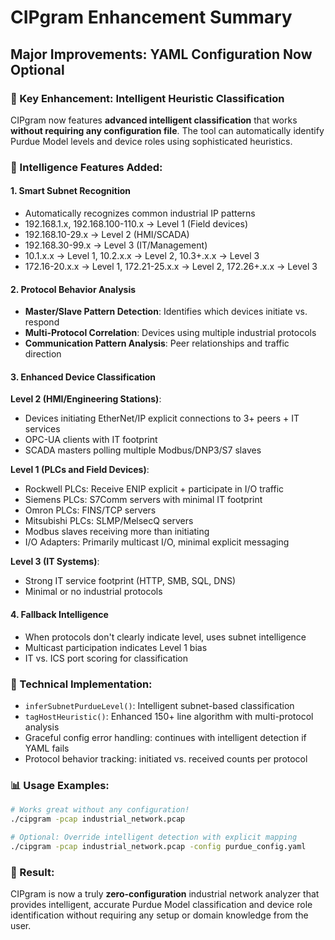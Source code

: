 # CIPgram Enhancement Summary

## Major Improvements: YAML Configuration Now Optional

### 🎯 Key Enhancement: Intelligent Heuristic Classification

CIPgram now features **advanced intelligent classification** that works **without requiring any configuration file**. The tool can automatically identify Purdue Model levels and device roles using sophisticated heuristics.

### 🧠 Intelligence Features Added:

#### 1. **Smart Subnet Recognition**
- Automatically recognizes common industrial IP patterns
- 192.168.1.x, 192.168.100-110.x → Level 1 (Field devices)
- 192.168.10-29.x → Level 2 (HMI/SCADA)
- 192.168.30-99.x → Level 3 (IT/Management)
- 10.1.x.x → Level 1, 10.2.x.x → Level 2, 10.3+.x.x → Level 3
- 172.16-20.x.x → Level 1, 172.21-25.x.x → Level 2, 172.26+.x.x → Level 3

#### 2. **Protocol Behavior Analysis**
- **Master/Slave Pattern Detection**: Identifies which devices initiate vs. respond
- **Multi-Protocol Correlation**: Devices using multiple industrial protocols
- **Communication Pattern Analysis**: Peer relationships and traffic direction

#### 3. **Enhanced Device Classification**

**Level 2 (HMI/Engineering Stations)**:
- Devices initiating EtherNet/IP explicit connections to 3+ peers + IT services
- OPC-UA clients with IT footprint
- SCADA masters polling multiple Modbus/DNP3/S7 slaves

**Level 1 (PLCs and Field Devices)**:
- Rockwell PLCs: Receive ENIP explicit + participate in I/O traffic
- Siemens PLCs: S7Comm servers with minimal IT footprint  
- Omron PLCs: FINS/TCP servers
- Mitsubishi PLCs: SLMP/MelsecQ servers
- Modbus slaves receiving more than initiating
- I/O Adapters: Primarily multicast I/O, minimal explicit messaging

**Level 3 (IT Systems)**:
- Strong IT service footprint (HTTP, SMB, SQL, DNS)
- Minimal or no industrial protocols

#### 4. **Fallback Intelligence**
- When protocols don't clearly indicate level, uses subnet intelligence
- Multicast participation indicates Level 1 bias
- IT vs. ICS port scoring for classification

### 🔧 Technical Implementation:

- `inferSubnetPurdueLevel()`: Intelligent subnet-based classification
- `tagHostHeuristic()`: Enhanced 150+ line algorithm with multi-protocol analysis
- Graceful config error handling: continues with intelligent detection if YAML fails
- Protocol behavior tracking: initiated vs. received counts per protocol

### 📊 Usage Examples:

```bash
# Works great without any configuration!
./cipgram -pcap industrial_network.pcap

# Optional: Override intelligent detection with explicit mapping
./cipgram -pcap industrial_network.pcap -config purdue_config.yaml
```

### 🎉 Result:
CIPgram is now a truly **zero-configuration** industrial network analyzer that provides intelligent, accurate Purdue Model classification and device role identification without requiring any setup or domain knowledge from the user.
